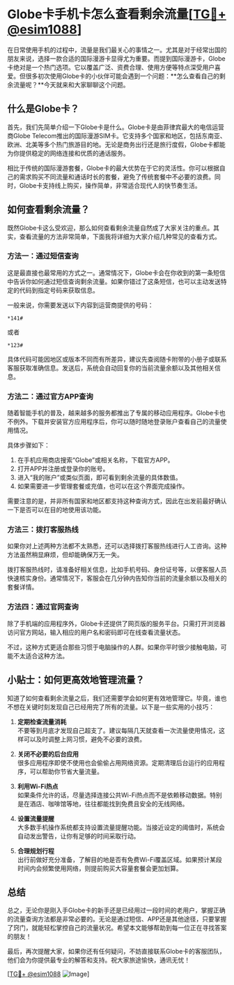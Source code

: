 # Globe卡手机卡怎么查看剩余流量[[TG💪+ @esim1088](https://t.me/s/esim1088)]

在日常使用手机的过程中，流量是我们最关心的事情之一。尤其是对于经常出国的朋友来说，选择一款合适的国际漫游卡显得尤为重要。而提到国际漫游卡，Globe卡绝对是一个热门选项。它以覆盖广泛、资费合理、使用方便等特点深受用户喜爱。但很多初次使用Globe卡的小伙伴可能会遇到一个问题：**怎么查看自己的剩余流量呢？**今天就来和大家聊聊这个问题。

## 什么是Globe卡？

首先，我们先简单介绍一下Globe卡是什么。Globe卡是由菲律宾最大的电信运营商Globe Telecom推出的国际漫游SIM卡。它支持多个国家和地区，包括东南亚、欧洲、北美等多个热门旅游目的地。无论是商务出行还是旅行度假，Globe卡都能为你提供稳定的网络连接和优质的通话服务。

相比于传统的国际漫游套餐，Globe卡的最大优势在于它的灵活性。你可以根据自己的需求购买不同流量和通话时长的套餐，避免了传统套餐中不必要的浪费。同时，Globe卡支持线上购买，操作简单，非常适合现代人的快节奏生活。

## 如何查看剩余流量？

既然Globe卡这么受欢迎，那么如何查看剩余流量自然成了大家关注的重点。其实，查看流量的方法非常简单，下面我将详细为大家介绍几种常见的查看方式。

### 方法一：通过短信查询

这是最直接也最常用的方式之一。通常情况下，Globe卡会在你收到的第一条短信中告诉你如何通过短信查询剩余流量。如果你错过了这条短信，也可以主动发送特定的代码到指定号码来获取信息。

一般来说，你需要发送以下内容到运营商提供的号码：
```
*141#
```
或者
```
*123#
```
具体代码可能因地区或版本不同而有所差异，建议先查阅随卡附带的小册子或联系客服获取准确信息。发送后，系统会自动回复你的当前流量余额以及其他相关信息。

### 方法二：通过官方APP查询

随着智能手机的普及，越来越多的服务都推出了专属的移动应用程序。Globe卡也不例外。下载并安装官方应用程序后，你可以随时随地登录账户查看自己的流量使用情况。

具体步骤如下：
1. 在手机应用商店搜索“Globe”或相关名称，下载官方APP。
2. 打开APP并注册或登录你的账号。
3. 进入“我的账户”或类似页面，即可看到剩余流量的具体数值。
4. 如果需要进一步管理套餐或充值，也可以在这个界面完成操作。

需要注意的是，并非所有国家和地区都支持这种查询方式，因此在出发前最好确认一下是否可以在目的地使用该功能。

### 方法三：拨打客服热线

如果你对上述两种方法都不太熟悉，还可以选择拨打客服热线进行人工咨询。这种方法虽然稍显麻烦，但却能确保万无一失。

拨打客服热线时，请准备好相关信息，比如手机号码、身份证号等，以便客服人员快速核实身份。通常情况下，客服会在几分钟内告知你当前的流量余额以及相关的套餐详情。

### 方法四：通过官网查询

除了手机端的应用程序外，Globe卡还提供了网页版的服务平台。只需打开浏览器访问官方网站，输入相应的用户名和密码即可在线查看流量状态。

不过，这种方式更适合那些习惯于电脑操作的人群。如果你平时很少接触电脑，可能不太适合这种方法。

## 小贴士：如何更高效地管理流量？

知道了如何查看剩余流量之后，我们还需要学会如何更有效地管理它。毕竟，谁也不想在关键时刻发现自己已经用完了所有的流量。以下是一些实用的小技巧：

1. **定期检查流量消耗**  
   不要等到月底才发现自己超支了。建议每隔几天就查看一次流量使用情况，这样可以及时调整上网习惯，避免不必要的浪费。

2. **关闭不必要的后台应用**  
   很多应用程序即使不使用也会偷偷占用网络资源。定期清理后台运行的应用程序，可以帮助你节省大量流量。

3. **利用Wi-Fi热点**  
   如果条件允许的话，尽量选择连接公共Wi-Fi热点而不是依赖移动数据。特别是在酒店、咖啡馆等地，往往都能找到免费且安全的无线网络。

4. **设置流量提醒**  
   大多数手机操作系统都支持设置流量提醒功能。当接近设定的阈值时，系统会自动发出警告，让你有足够的时间采取行动。

5. **合理规划行程**  
   出行前做好充分准备，了解目的地是否有免费Wi-Fi覆盖区域。如果预计某段时间内会频繁使用网络，则提前购买大容量套餐会更加划算。

## 总结

总之，无论你是刚入手Globe卡的新手还是已经用过一段时间的老用户，掌握正确的流量查询方法都是非常必要的。无论是通过短信、APP还是其他途径，只要掌握了窍门，就能轻松掌控自己的流量状况。希望本文能够帮助到每一位正在寻找答案的朋友！

最后，再次提醒大家，如果你还有任何疑问，不妨直接联系Globe卡的客服团队，他们会为你提供最专业的解答和支持。祝大家旅途愉快，通讯无忧！

[[TG💪+ @esim1088](https://t.me/s/esim1088) ![Image](https://i.postimg.cc/4NQfJmqS/Snipaste-2025-05-13-00-14-12.png)]